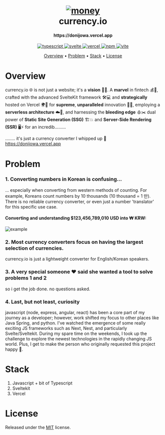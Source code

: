 <h1 align="center">
  <br>
    <a href="https://github.com/euisungkang/currency.io"><img src="https://media1.tenor.com/m/-OATBuvUe60AAAAC/money-sniff.gif" alt="money"></a>
  <br>
  currency.io
</h1>

<h4 align="center">https://donijowa.vercel.app</h4>

<p align="center">
  <a href="https://www.npmjs.com/package/typescript">
    <img alt="typescript" src="https://img.shields.io/badge/typescript-5.0.0%2B-3178c5">
  </a>
  <a href="https://svelte.dev/">
     <img src="https://img.shields.io/badge/svelte-4.2.0%2B-f83c00" alt="svelte">
  </a>
  <a href="https://vercel.com">
     <img alt="vercel" src="https://img.shields.io/badge/vercel-33.0.0%2B-000000">
  </a>
  <a href="https://www.npmjs.com/package/npm">
    <img alt="npm" src="https://img.shields.io/badge/npm-10.4%20%7C%2010.3-c60000">
  </a>
  <a href="https://vitejs.dev/">
    <img alt="vite" src="https://img.shields.io/badge/vite-3.0.0%2B-8975fe">
  </a>
</p>

<p align="center">
  <a href="#overview">Overview</a>
  •
  <a href="#problem">Problem</a>
  •
  <a href="#stack">Stack</a>
  •
  <a href="#license">License</a>
</p>

# Overview
currency.io 🌐 is not just a website; it's a **vision** 🌟✨. A **marvel** in fintech 💰🚀, crafted with the advanced SvelteKit framework 🛠️💻 and **strategically** hosted on Vercel 🌍📡 for **supreme**, **unparalleled** innovation 🚀🌈, employing a **serverless architecture** ☁️🔄, and harnessing the **bleeding edge** 🩸✂️ dual power of **Static Site Generation (SSG)** 🏗️💥 and **Server-Side Rendering (SSR)** 🖥️⚡ for an incredib.........

........ it's just a currency converter I whipped up 😬<br>
https://donijowa.vercel.app
# Problem
### 1. Converting numbers in Korean is confusing...
... especially when converting from western methods of counting. For example, Koreans count numbers by 10 thousands (10 thousand = 1 만). There is no reliable currency converter, or even just a number 'translator' for this specific use case.
#### Converting and understanding $123,456,789,010 USD into ₩ KRW:
<img alt="example" src="https://i.ibb.co/c1vjDGq/Screenshot-2024-02-20-at-3-37-16-PM.png">

### 2. Most currency converters focus on having the largest selection of currencies.
currency.io is just a lightweight converter for English/Korean speakers.

### 3. A very special someone ♥️ said she wanted a tool to solve problems 1 and 2
so i get the job done. no questions asked.

### 4. Last, but not least, curiosity
javascript (node, express, angular, react) has been a core part of my journey as a developer; however, work shifted my focus to other places like Java Spring, and python. I've watched the emergence of some really exciting JS frameworks such as Next, Nest, and particularly Svelte/Sveltekit. During my spare time on the weekends, I took up the challenge to explore the newest technologies in the rapidly changing JS world. Plus, I get to make the person who originally requested this project happy 🙂.
   
# Stack
1. Javascript + bit of Typescript
2. Sveltekit
3. Vercel

# License
Released under the [MIT](LICENSE) license.
